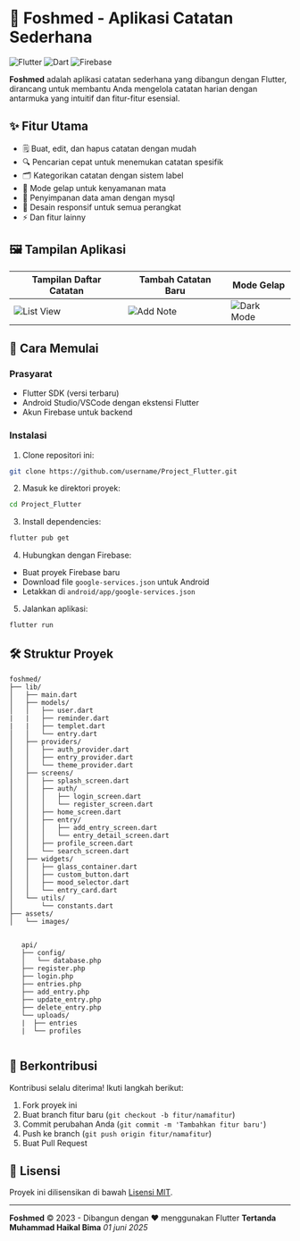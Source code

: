 # 📱 Foshmed - Aplikasi Catatan Sederhana

![Flutter](https://img.shields.io/badge/Flutter-%2302569B.svg?style=for-the-badge&logo=Flutter&logoColor=white)
![Dart](https://img.shields.io/badge/dart-%230175C2.svg?style=for-the-badge&logo=dart&logoColor=white)
![Firebase](https://img.shields.io/badge/Firebase-039BE5?style=for-the-badge&logo=Firebase&logoColor=white)

**Foshmed** adalah aplikasi catatan sederhana yang dibangun dengan Flutter, dirancang untuk membantu Anda mengelola catatan harian dengan antarmuka yang intuitif dan fitur-fitur esensial.

## ✨ Fitur Utama

- 🗒️ Buat, edit, dan hapus catatan dengan mudah
- 🔍 Pencarian cepat untuk menemukan catatan spesifik
- 🗂️ Kategorikan catatan dengan sistem label
- 🌙 Mode gelap untuk kenyamanan mata
- 🔐 Penyimpanan data aman dengan mysql
- 📱 Desain responsif untuk semua perangkat
- ⚡  Dan fitur lainny


## 🖼️ Tampilan Aplikasi

| Tampilan Daftar Catatan | Tambah Catatan Baru | Mode Gelap |
|-------------------------|---------------------|------------|
| ![List View]() | ![Add Note]() | ![Dark Mode]() |

## 🚀 Cara Memulai

### Prasyarat
- Flutter SDK (versi terbaru)
- Android Studio/VSCode dengan ekstensi Flutter
- Akun Firebase untuk backend

### Instalasi
1. Clone repositori ini:
```bash
git clone https://github.com/username/Project_Flutter.git
```

2. Masuk ke direktori proyek:
```bash
cd Project_Flutter
```

3. Install dependencies:
```bash
flutter pub get
```

4. Hubungkan dengan Firebase:
- Buat proyek Firebase baru
- Download file `google-services.json` untuk Android
- Letakkan di `android/app/google-services.json`

5. Jalankan aplikasi:
```bash
flutter run
```

## 🛠️ Struktur Proyek

```
foshmed/
├── lib/
│   ├── main.dart
│   ├── models/
│   │   ├── user.dart
|   |   ├── reminder.dart
|   |   ├── templet.dart
│   │   └── entry.dart
│   ├── providers/
│   │   ├── auth_provider.dart
│   │   ├── entry_provider.dart
│   │   └── theme_provider.dart
│   ├── screens/
│   │   ├── splash_screen.dart
│   │   ├── auth/
│   │   │   ├── login_screen.dart
│   │   │   └── register_screen.dart
│   │   ├── home_screen.dart
│   │   ├── entry/
│   │   │   ├── add_entry_screen.dart
│   │   │   └── entry_detail_screen.dart
│   │   ├── profile_screen.dart
│   │   └── search_screen.dart
│   ├── widgets/
│   │   ├── glass_container.dart
│   │   ├── custom_button.dart
│   │   ├── mood_selector.dart
│   │   └── entry_card.dart
│   └── utils/
│       └── constants.dart
├── assets/
│   └── images/


   api/
   ├── config/
   │   └── database.php
   ├── register.php
   ├── login.php
   ├── entries.php
   ├── add_entry.php
   ├── update_entry.php
   ├── delete_entry.php
   └── uploads/
   |  ├── entries
   |  └── profiles
   
```

## 🤝 Berkontribusi

Kontribusi selalu diterima! Ikuti langkah berikut:
1. Fork proyek ini
2. Buat branch fitur baru (`git checkout -b fitur/namafitur`)
3. Commit perubahan Anda (`git commit -m 'Tambahkan fitur baru'`)
4. Push ke branch (`git push origin fitur/namafitur`)
5. Buat Pull Request

## 📜 Lisensi

Proyek ini dilisensikan di bawah [Lisensi MIT](LICENSE).

---

**Foshmed** © 2023 - Dibangun dengan ❤️ menggunakan Flutter
**Tertanda Muhammad Haikal Bima** _01 juni 2025_  
